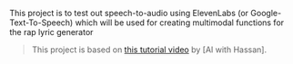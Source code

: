 This project is to test out speech-to-audio using ElevenLabs (or Google-Text-To-Speech) which will be used for creating multimodal functions for the rap lyric generator


> This project is based on [this tutorial video](https://www.youtube.com/watch?v=XPcIc6EYaog) by [AI with Hassan].
